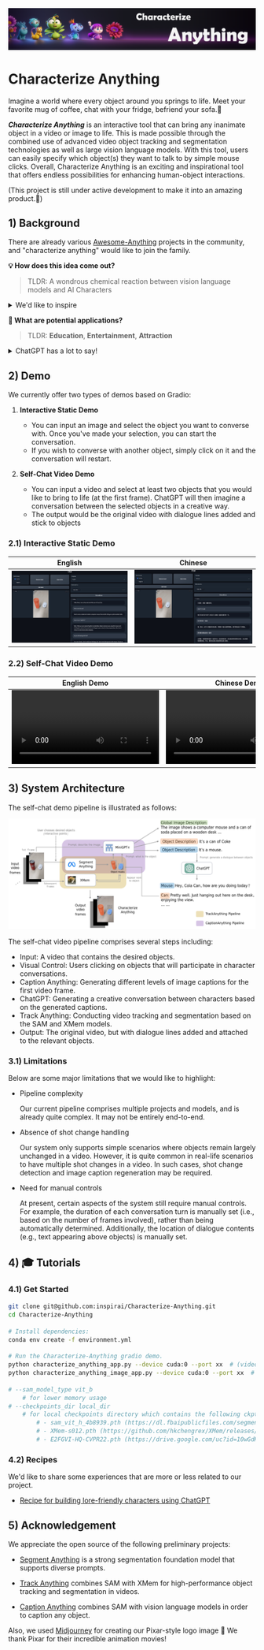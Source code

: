 <div align=center><img src="./assets/logo.png"/></div>

# Characterize Anything

Imagine a world where every object around you springs to life. Meet your favorite mug of coffee, chat with your fridge, befriend your sofa.🤩

***Characterize Anything*** is an interactive tool that can bring any inanimate object in a video or image to life. This is made possible through the combined use of advanced video object tracking and segmentation technologies as well as large vision language models. With this tool, users can easily specify which object(s) they want to talk to by simple mouse clicks. Overall, Characterize Anything is an exciting and inspirational tool that offers endless possibilities for enhancing human-object interactions.

(This project is still under active development to make it into an amazing product.💪)

## 1) Background

There are already various [Awesome-Anything](https://github.com/VainF/Awesome-Anything) projects in the community, and "characterize anything" would like to join the family.

**💡 How does this idea come out?**

> TLDR: A wondrous chemical reaction between vision language models and AI Characters

<details><summary> We'd like to inspire </summary>

- We've long been fascinated by the idea of AI-driven characters / avatars (both UGC and PGC ones). [Character.ai](https://beta.character.ai/) is one of the best places where you could get an interesting experience.
- Foundation vision  models (e.g., [Segment Anything](https://github.com/facebookresearch/segment-anything)) are amazing
- Foundation language models (e.g., ChatGPT) are amazing.
- There are awesome preliminary open-source projects that we could base on (e.g., [Track-Anything](https://github.com/gaomingqi/Track-Anything)).
- Inspirai inspires people.

</details>

**🌟 What are potential applications?**

> TLDR: **Education**, **Entertainment**, **Attraction**

<details>
<summary>ChatGPT has a lot to say!</summary>
<br>
Well, we ask ChatGPT to help us with the answer (Basically we ask it to write advertisement for the concept).

- ToC: For kids

> ChatGPT: Are your kids curious little explorers, always eager to learn about new things? Well, have no fear, because "characterize anything" is here! Your kiddos can now chat it up with any object they want to learn about, ask all their burning questions, and maybe even make some new pals along the way. Imagination and curiosity will reach an all-time high with this awesome concept. So who knows? Maybe your child will even become besties with the living room lamp or have a heart-to-heart with the kitchen sink. The possibilities are endless!

- ToC: For Adults

Checkout some videos for fun: [Youtube | If Objects Could Talk!? | Brent Rivera](https://www.youtube.com/watch?v=i0invZZ_6aY)

> ChatGPT: Grown-ups, are you tired of the same old boring conversations with inanimate objects? Do you dread talking to your houseplants because they never seem to talk back? Well, fear not! The amazing concept of "characterize anything" is not just for kids anymore. Yes, you can now have meaningful conversations with your favorite household items or even your car. Did you ever think you'd bond with your fridge over your mutual love of cheese? Or have a heated debate with your computer about which is better, Apple or Windows? The possibilities are endless, and with "characterize anything," you'll never feel alone in a room again. So go ahead, channel your inner child and start talking to your lamp. You might just learn something new about each other.

- ToB

> ChatGPT: Attention! Are you tired of the same old boring sales and marketing pitches? Do you want to revolutionize the way you connect with your customers? Look no further than "characterize anything"! With this unique concept, you can bring your products and services to life in a whole new way. Imagine your customers being able to engage in conversations with your products, asking questions, and getting to know them on a deeper level. Your products will no longer be just inanimate objects, but characters with personalities and stories to share. Plus, this innovative approach to customer engagement is sure to set your business apart from the competition. So why not give "characterize anything" a try and let your customers get to know your products like never before? They'll be hooked in no time!

</details>

## 2) Demo

We currently offer two types of demos based on Gradio: 

1. **Interactive Static Demo**
   
   - You can input an image and select the object you want to converse with. Once you've made your selection, you can start the conversation.
   - If you wish to converse with another object, simply click on it and the conversation will restart.

2. **Self-Chat Video Demo**

   - You can input a video and select at least two objects that you would like to bring to life (at the first frame). ChatGPT will then imagine a conversation between the selected objects in a creative way.
   - The output would be the original video with dialogue lines added and stick to objects

### 2.1) Interactive Static Demo

| English                                           | Chinese                                           |
|---------------------------------------------------|---------------------------------------------------|
| <img src="./assets/can_interactive_chat_en.png"/> | <img src="./assets/can_interactive_chat_zh.png"/> |

### 2.2) Self-Chat Video Demo

| English Demo                                                                                                        | Chinese Demo                                                                                                        |
|---------------------------------------------------------------------------------------------------------------------|---------------------------------------------------------------------------------------------------------------------|
| <video src="https://github.com/inspirai/Characterize-Anything/assets/11401434/f0d06b2b-fff5-44b6-88a5-5aa215cd7f13"> | <video src="https://github.com/inspirai/Characterize-Anything/assets/11401434/f76b597b-893c-4116-b21a-f639a4cd8259"> |

## 3) System Architecture

The self-chat demo pipeline is illustrated as follows:

<div align=center>
<img src="./assets/framework.png"/>
</div>

The self-chat video pipeline comprises several steps including: 

- Input: A video that contains the desired objects.
- Visual Control: Users clicking on objects that will participate in character conversations.
- Caption Anything: Generating different levels of image captions for the first video frame.
- ChatGPT: Generating a creative conversation between characters based on the generated captions.
- Track Anything: Conducting video tracking and segmentation based on the SAM and XMem models.
- Output: The original video, but with dialogue lines added and attached to the relevant objects.

### 3.1) Limitations

Below are some major limitations that we would like to highlight:

- Pipeline complexity

  Our current pipeline comprises multiple projects and models, and is already quite complex. It may not be entirely end-to-end.

- Absence of shot change handling

  Our system only supports simple scenarios where objects remain largely unchanged in a video. However, it is quite common in real-life scenarios to have multiple shot changes in a video. In such cases, shot change detection and image caption regeneration may be required.

- Need for manual controls

  At present, certain aspects of the system still require manual controls. For example, the duration of each conversation turn is manually set (i.e., based on the number of frames involved), rather than being automatically determined. Additionally, the location of dialogue contents (e.g., text appearing above objects) is manually set.

## 4) 🎓 Tutorials

### 4.1) Get Started
    
```bash
git clone git@github.com:inspirai/Characterize-Anything.git
cd Characterize-Anything

# Install dependencies: 
conda env create -f environment.yml

# Run the Characterize-Anything gradio demo.
python characterize_anything_app.py --device cuda:0 --port xx  # (video: self chat mode)
python characterize_anything_image_app.py --device cuda:0 --port xx  # (image: interactive chat mode)

# --sam_model_type vit_b 
    # for lower memory usage
# --checkpoints_dir local_dir 
    # for local checkpoints directory which contains the following ckpts:
        # - sam_vit_h_4b8939.pth (https://dl.fbaipublicfiles.com/segment_anything/sam_vit_h_4b8939.pth)
        # - XMem-s012.pth (https://github.com/hkchengrex/XMem/releases/download/v1.0/XMem-s012.pth)
        # - E2FGVI-HQ-CVPR22.pth (https://drive.google.com/uc?id=10wGdKSUOie0XmCr8SQ2A2FeDe-mfn5w3)
```

### 4.2) Recipes

We'd like to share some experiences that are more or less related to our project.

- [Recipe for building lore-friendly characters using ChatGPT](tutorials/recipe_building_lore_friendly_characters.md)


## 5) Acknowledgement

We appreciate the open source of the following preliminary projects:

- [Segment Anything](https://github.com/facebookresearch/segment-anything) is a strong segmentation foundation model that supports diverse prompts.

- [Track Anything](https://github.com/gaomingqi/Track-Anything) combines SAM with XMem for high-performance object tracking and segmentation in videos.

- [Caption Anything](https://github.com/ttengwang/Caption-Anything) combines SAM with vision language models in order to caption any object.

Also, we used [Midjourney](https://www.midjourney.com) for creating our Pixar-style logo image 🤗 We thank Pixar for their incredible animation movies!
